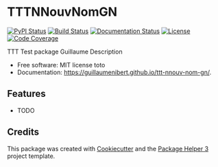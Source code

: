 # TTTNNouvNomGN


[![PyPI Status](https://img.shields.io/pypi/v/ttt-nnouv-nom-gn.svg)](https://pypi.python.org/pypi/ttt-nnouv-nom-gn)
[![Build Status](https://github.com/guillaumenibert/ttt-nnouv-nom-gn/actions/workflows/build.yml/badge.svg?branch=main)](https://github.com/guillaumenibert/ttt-nnouv-nom-gn/actions?query=workflow%3Abuild)
[![Documentation Status](https://github.com/guillaumenibert/ttt-nnouv-nom-gn/actions/workflows/docs.yml/badge.svg?branch=main)](https://github.com/guillaumenibert/ttt-nnouv-nom-gn/actions?query=workflow%3Adocs)
[![License](https://img.shields.io/github/license/guillaumenibert/ttt-nnouv-nom-gn)](https://github.com/guillaumenibert/ttt-nnouv-nom-gn/blob/main/LICENSE)
[![Code Coverage](https://codecov.io/gh/guillaumenibert/ttt-nnouv-nom-gn/branch/main/graphs/badge.svg)](https://codecov.io/gh/guillaumenibert/ttt-nnouv-nom-gn/tree/main)

TTT Test package Guillaume Description


- Free software: MIT license toto
- Documentation: https://guillaumenibert.github.io/ttt-nnouv-nom-gn/.


## Features

- TODO

## Credits

This package was created with [Cookiecutter][CC] and the [Package Helper 3][PH3] project template.

[CC]: https://github.com/audreyr/cookiecutter
[PH3]: https://balouf.github.io/package-helper-3/
